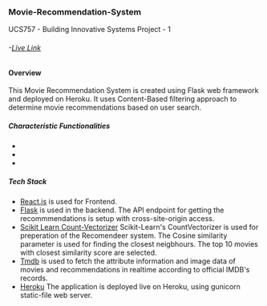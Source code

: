 ### Movie-Recommendation-System
UCS757 - Building Innovative Systems
Project - 1
###### -[Live Link](https://ucs757-p1-mrs-101803201.herokuapp.com/)
#### Overview
This Movie Recommendation System is created using Flask web framework and deployed on Heroku. 
It uses Content-Based filtering approach to determine movie recommendations based on user search.
##### Characteristic Functionalities
-
-
-
##### Tech Stack
- [React.js](https://github.com/facebook/react) is used for Frontend.
- [Flask](https://github.com/pallets/flask) is used in the backend. The API endpoint for getting the recommmendations is setup with cross-site-origin access.
- [Scikit Learn Count-Vectorizer](https://github.com/scikit-learn/scikit-learn) Scikit-Learn's CountVectorizer is used for preperation of the Recomendeer system. The Cosine similarity parameter is used for finding the closest neigbhours. The top 10 movies with closest similarity score are selected.
- [Tmdb](https://github.com/gajus/tmdb) is used to fetch the attribute information and image data of movies and recommendations in realtime according to official IMDB's records.
- [Heroku](https://github.com/heroku/heroku-buildpack-python) The application is deployed live on Heroku, using gunicorn static-file web server.
